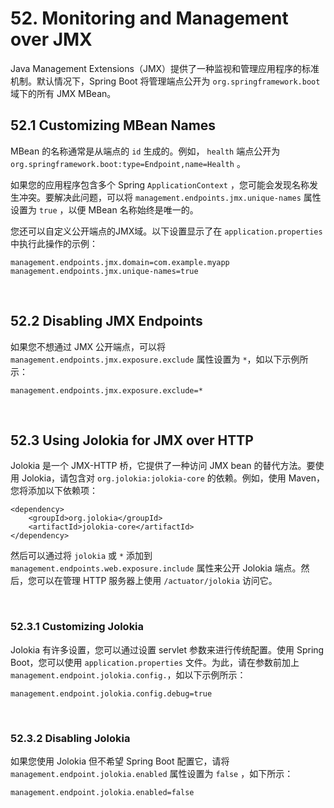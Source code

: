 # 52. Monitoring and Management over JMX

Java Management Extensions（JMX）提供了一种监视和管理应用程序的标准机制。默认情况下，Spring Boot 将管理端点公开为 `org.springframework.boot` 域下的所有 JMX MBean。

## 52.1 Customizing MBean Names

MBean 的名称通常是从端点的 `id` 生成的。例如， `health` 端点公开为 `org.springframework.boot:type=Endpoint,name=Health` 。

如果您的应用程序包含多个 Spring `ApplicationContext` ，您可能会发现名称发生冲突。要解决此问题，可以将 `management.endpoints.jmx.unique-names` 属性设置为 `true` ，以便 MBean 名称始终是唯一的。

您还可以自定义公开端点的JMX域。以下设置显示了在 `application.properties` 中执行此操作的示例：

```
management.endpoints.jmx.domain=com.example.myapp
management.endpoints.jmx.unique-names=true
```

<br>

## 52.2 Disabling JMX Endpoints

如果您不想通过 JMX 公开端点，可以将 `management.endpoints.jmx.exposure.exclude` 属性设置为 `*`，如以下示例所示：

```
management.endpoints.jmx.exposure.exclude=*
```

<br>

## 52.3 Using Jolokia for JMX over HTTP

Jolokia 是一个 JMX-HTTP 桥，它提供了一种访问 JMX bean 的替代方法。要使用 Jolokia，请包含对 `org.jolokia:jolokia-core` 的依赖。例如，使用 Maven，您将添加以下依赖项：

```
<dependency>
	<groupId>org.jolokia</groupId>
	<artifactId>jolokia-core</artifactId>
</dependency>
```

然后可以通过将 `jolokia` 或 `*` 添加到 `management.endpoints.web.exposure.include` 属性来公开 Jolokia 端点。然后，您可以在管理 HTTP 服务器上使用 `/actuator/jolokia` 访问它。

<br>

### 52.3.1 Customizing Jolokia

Jolokia 有许多设置，您可以通过设置 servlet 参数来进行传统配置。使用 Spring Boot，您可以使用 `application.properties` 文件。为此，请在参数前加上 `management.endpoint.jolokia.config.`，如以下示例所示：

```
management.endpoint.jolokia.config.debug=true
```

<br>

### 52.3.2 Disabling Jolokia

如果您使用 Jolokia 但不希望 Spring Boot 配置它，请将 `management.endpoint.jolokia.enabled` 属性设置为 `false` ，如下所示：

```
management.endpoint.jolokia.enabled=false
```
























